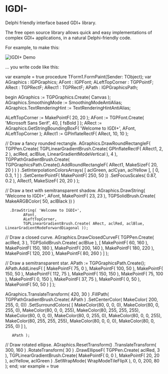 # IGDI-
Delphi friendly interface based GDI+ library.

The free open source library allows quick and easy implementations of complex GDI+ applications, in a natural Delphi-friendly code.

For example, to make this:

![IGDI+ Demo](http://www.mitov.com/IGDIPlusDemo.jpg)

... you write code like this:

var example = true
procedure TForm1.FormPaint(Sender: TObject);
var
 AGraphics      : IGPGraphics;
 AFont          : IGPFont;
 ALeftTopCorner : TGPPointF;
 ARect          : TGPRectF;
 ARect1         : TGPRectF;
 APath          : IGPGraphicsPath;

begin
 AGraphics := TGPGraphics.Create( Canvas );
 AGraphics.SmoothingMode := SmoothingModeAntiAlias;
 AGraphics.TextRenderingHint := TextRenderingHintAntiAlias;
 
 ALeftTopCorner := MakePointF( 20, 20 );
 AFont := TGPFont.Create( 'Microsoft Sans Serif', 40, [ fsBold ] );
 ARect := AGraphics.GetStringBoundingBoxF( 'Welcome to IGDI+', AFont, ALeftTopCorner );
 ARect1 := GPInflateRectF( ARect, 10, 10 );

 // Draw a fancy rounded rectangle.
 AGraphics.DrawRoundRectangleF(
       TGPPen.Create( TGPLinearGradientBrush.Create( GPInflateRectF( ARect1, 2, 2 ), aclRed, aclBlue, LinearGradientModeVertical ), 4 ),
       TGPPathGradientBrush.Create(
         TGPGraphicsPath.Create().AddRoundRectangleF( ARect1, MakeSizeF( 20, 20 ) )
          )
        .SetInterpolationColorsArrays( [ aclGreen, aclCyan, aclYellow ], [ 0, 0.3, 1 ] )
        .SetCenterPointF( MakePointF( 250, 50 ))
        .SetFocusScales( 0.87, 0.2 ),
       ARect1, MakeSizeF( 20, 20 ) );

 // Draw a text with semitransparent shadow.
 AGraphics.DrawString( 'Welcome to IGDI+',
            AFont,
            MakePointF( 23, 23 ),
            TGPSolidBrush.Create( MakeARGBColor( 50, aclBlack )) )
            
      .DrawString( 'Welcome to IGDI+',
            AFont,
            ALeftTopCorner,
            TGPLinearGradientBrush.Create( ARect, aclRed, aclBlue, LinearGradientModeForwardDiagonal ));


 // Draw a closed curve.
 AGraphics.DrawClosedCurveF( TGPPen.Create( aclRed, 3 ), TGPSolidBrush.Create( aclBlue ),
       [
       MakePointF( 60, 160 ),
       MakePointF( 150, 180 ),
       MakePointF( 200, 140 ),
       MakePointF( 180, 220 ),
       MakePointF( 120, 200 ),
       MakePointF( 80, 260 )
       ] );

 // Draw a semitransparent star.
 APath := TGPGraphicsPath.Create();
 APath.AddLinesF(
  [
  MakePointF( 75, 0 ),
  MakePointF( 100, 50 ),
  MakePointF( 150, 50 ),
  MakePointF( 112, 75 ),
  MakePointF( 150, 150 ),
  MakePointF( 75, 100 ),
  MakePointF( 0, 150 ),
  MakePointF( 37, 75 ),
  MakePointF( 0, 50 ),
  MakePointF( 50, 50 )
   ] );

 AGraphics.TranslateTransform( 420, 30 )
      .FillPath(
       TGPPathGradientBrush.Create( APath )
        .SetCenterColor( MakeColor( 200, 255, 0, 0))
        .SetSurroundColors(
         [
         MakeColor(80, 0, 0, 0),
         MakeColor(80, 0, 255, 0),
         MakeColor(80, 0, 0, 255),
         MakeColor(80, 255, 255, 255),
         MakeColor(80, 0, 0, 0),
         MakeColor(80, 0, 255, 0),
         MakeColor(80, 0, 0, 255),
         MakeColor(80, 255, 255, 255),
         MakeColor(80, 0, 0, 0),
         MakeColor(80, 0, 255, 0)
         ] ),

       APath );

 // Draw rotated ellipse.
 AGraphics.ResetTransform()
      .TranslateTransform( 300, 160 )
      .RotateTransform( 30 )
      .DrawEllipseF(
       TGPPen.Create( aclRed, 3 ),
       TGPLinearGradientBrush.Create( MakePointF( 0, 0 ), MakePointF( 20, 20 ), aclYellow, aclGreen )
       .SetWrapMode( WrapModeTileFlipX ),
       0, 0, 200, 80 );
end;
var example = true
